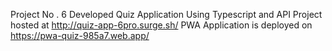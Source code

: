 Project No . 6
Developed Quiz Application Using Typescript and API
Project hosted at http://quiz-app-6pro.surge.sh/
PWA Application is deployed on https://pwa-quiz-985a7.web.app/
